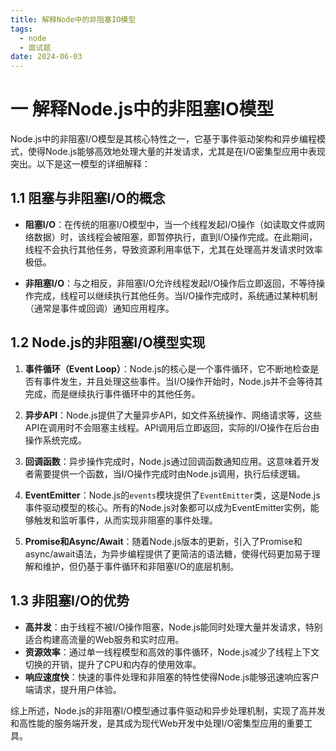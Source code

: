```yaml
---
title: 解释Node中的非阻塞IO模型
tags:
  - node
  - 面试题
date: 2024-06-03
---
```

# 一 解释Node.js中的非阻塞IO模型

Node.js中的非阻塞I/O模型是其核心特性之一，它基于事件驱动架构和异步编程模式，使得Node.js能够高效地处理大量的并发请求，尤其是在I/O密集型应用中表现突出。以下是这一模型的详细解释：

## 1.1 阻塞与非阻塞I/O的概念

- **阻塞I/O**：在传统的阻塞I/O模型中，当一个线程发起I/O操作（如读取文件或网络数据）时，该线程会被阻塞，即暂停执行，直到I/O操作完成。在此期间，线程不会执行其他任务，导致资源利用率低下，尤其在处理高并发请求时效率极低。
    
- **非阻塞I/O**：与之相反，非阻塞I/O允许线程发起I/O操作后立即返回，不等待操作完成，线程可以继续执行其他任务。当I/O操作完成时，系统通过某种机制（通常是事件或回调）通知应用程序。
    

## 1.2 Node.js的非阻塞I/O模型实现

1. **事件循环（Event Loop）**：Node.js的核心是一个事件循环，它不断地检查是否有事件发生，并且处理这些事件。当I/O操作开始时，Node.js并不会等待其完成，而是继续执行事件循环中的其他任务。
    
2. **异步API**：Node.js提供了大量异步API，如文件系统操作、网络请求等，这些API在调用时不会阻塞主线程。API调用后立即返回，实际的I/O操作在后台由操作系统完成。
    
3. **回调函数**：异步操作完成时，Node.js通过回调函数通知应用。这意味着开发者需要提供一个函数，当I/O操作完成时由Node.js调用，执行后续逻辑。
    
4. **EventEmitter**：Node.js的`events`模块提供了`EventEmitter`类，这是Node.js事件驱动模型的核心。所有的Node.js对象都可以成为EventEmitter实例，能够触发和监听事件，从而实现非阻塞的事件处理。
    
5. **Promise和Async/Await**：随着Node.js版本的更新，引入了Promise和async/await语法，为异步编程提供了更简洁的语法糖，使得代码更加易于理解和维护，但仍基于事件循环和非阻塞I/O的底层机制。
    

## 1.3 非阻塞I/O的优势

- **高并发**：由于线程不被I/O操作阻塞，Node.js能同时处理大量并发请求，特别适合构建高流量的Web服务和实时应用。
- **资源效率**：通过单一线程模型和高效的事件循环，Node.js减少了线程上下文切换的开销，提升了CPU和内存的使用效率。
- **响应速度快**：快速的事件处理和非阻塞的特性使得Node.js能够迅速响应客户端请求，提升用户体验。

综上所述，Node.js的非阻塞I/O模型通过事件驱动和异步处理机制，实现了高并发和高性能的服务端开发，是其成为现代Web开发中处理I/O密集型应用的重要工具。